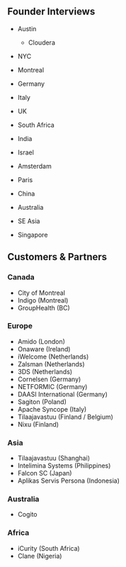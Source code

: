 ## Founder Interviews
- Austin
  - Cloudera

- NYC

- Montreal

- Germany

- Italy

- UK

- South Africa

- India

- Israel

- Amsterdam

- Paris

- China

- Australia

- SE Asia

- Singapore



## Customers & Partners
### Canada

- City of Montreal
- Indigo (Montreal)
- GroupHealth (BC)

### Europe

- Amido (London)
- Onaware (Ireland)
- iWelcome (Netherlands)
- Zalsman (Netherlands)
- 3DS (Netherlands)
- Cornelsen (Germany)
- NETFORMIC (Germany)
- DAASI International (Germany)
- Sagiton (Poland)
- Apache Syncope (Italy) 
- Tilaajavastuu (Finland / Belgium)
- Nixu (Finland)


### Asia

- Tilaajavastuu (Shanghai)
- Intelimina Systems (Philippines)
- Falcon SC (Japan)
- Aplikas Servis Persona (Indonesia)

### Australia
- Cogito 

### Africa
- iCurity (South Africa)
- Clane (Nigeria)
